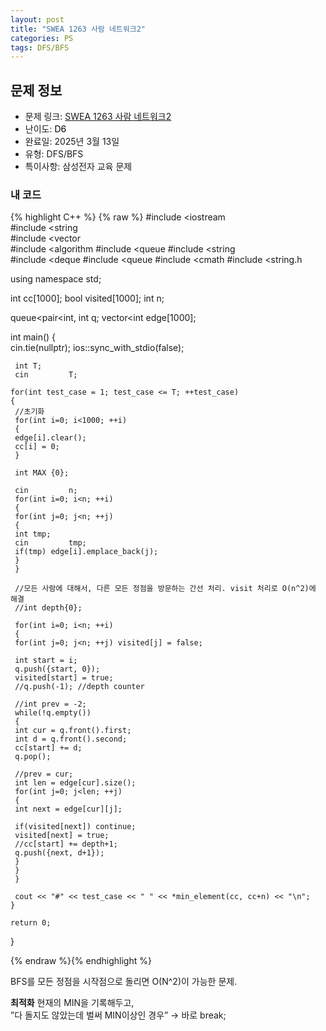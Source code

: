 ```yaml
---
layout: post
title: "SWEA 1263 사람 네트워크2"
categories: PS
tags: DFS/BFS
---
```


## 문제 정보
- 문제 링크: [SWEA 1263 사람 네트워크2](https://swexpertacademy.com/main/code/problem/problemDetail.do?contestProbId=AV18P2B6Iu8CFAZN)
- 난이도: <span style="color:#000000">D6</span>
- 완료일: 2025년 3월 13일
- 유형: DFS/BFS
- 특이사항: 삼성전자 교육 문제

### 내 코드

{% highlight C++ %} {% raw %}
#include <iostream	
#include <string	
#include <vector	
#include <algorithm	
#include <queue	
#include <string	
#include <deque	
#include <queue	
#include <cmath	
#include <string.h	

using namespace std;

int cc[1000];
bool visited[1000];
int n;

queue<pair<int, int		 q;
vector<int	 edge[1000];

int main()
{   
	 cin.tie(nullptr);
	 ios::sync_with_stdio(false);

	 int T;
	 cin 		 T;

	for(int test_case = 1; test_case <= T; ++test_case)
	{
	 //초기화
	 for(int i=0; i<1000; ++i)
	 {
	 edge[i].clear();
	 cc[i] = 0;
	 }
	 
	 int MAX {0};

	 cin 		 n;
	 for(int i=0; i<n; ++i)
	 {
	 for(int j=0; j<n; ++j)
	 {
	 int tmp;
	 cin 		 tmp;
	 if(tmp) edge[i].emplace_back(j);
	 }
	 }

	 //모든 사람에 대해서, 다른 모든 정점을 방문하는 간선 처리. visit 처리로 O(n^2)에 해결
	 //int depth{0};

	 for(int i=0; i<n; ++i)
	 {
	 for(int j=0; j<n; ++j) visited[j] = false;
	 
	 int start = i;
	 q.push({start, 0});
	 visited[start] = true;
	 //q.push(-1); //depth counter
	 
	 //int prev = -2;
	 while(!q.empty())
	 {
	 int cur = q.front().first;
	 int d = q.front().second;
	 cc[start] += d;
	 q.pop();

	 //prev = cur;
	 int len = edge[cur].size();
	 for(int j=0; j<len; ++j)
	 {
	 int next = edge[cur][j];

	 if(visited[next]) continue;
	 visited[next] = true;
	 //cc[start] += depth+1;
	 q.push({next, d+1});
	 }
	 }
	 }

	 cout << "#" << test_case << " " << *min_element(cc, cc+n) << "\n";
	}

	return 0;
}

{% endraw %}{% endhighlight %}

BFS를 모든 정점을 시작점으로 돌리면 O(N^2)이 가능한 문제.

**최적화** 현재의 MIN을 기록해두고,   
”다 돌지도 않았는데 벌써 MIN이상인 경우” → 바로 break;  

